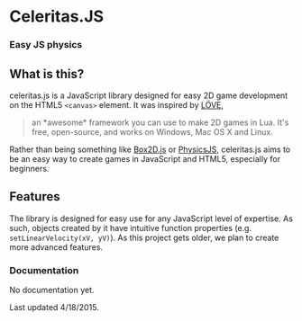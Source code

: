 # Celeritas.JS
### Easy JS physics


## What is this?
celeritas.js is a JavaScript library designed for easy 2D game development on the HTML5 `<canvas>` element.  It was inspired by [LÖVE](//love2d.org),
>an \*awesome* framework you can use to make 2D games in Lua. It's free, open-source, and works on Windows, Mac OS X and Linux.

Rather than being something like [Box2D.js](https://github.com/kripken/box2d.js/) or [PhysicsJS](http://wellcaffeinated.net/PhysicsJS/), celeritas.js aims to be an easy way to create games in JavaScript and HTML5, especially for beginners.

## Features
The library is designed for easy use for any JavaScript level of expertise.  As such, objects created by it have intuitive function properties (e.g. `setLinearVelocity(xV, yV)`).  As this project gets older, we plan to create more advanced features.
### Documentation
No documentation yet.

Last updated 4/18/2015.